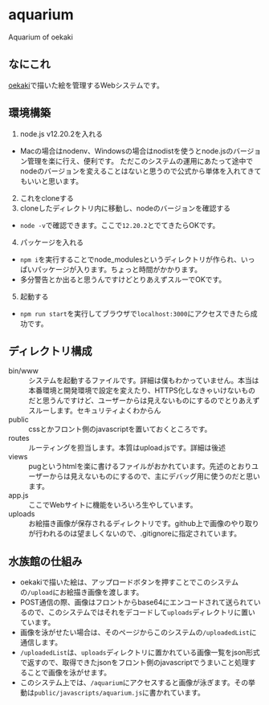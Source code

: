 # aquarium
Aquarium of oekaki

## なにこれ
[oekaki](https://github.com/pelab2021/oekaki)で描いた絵を管理するWebシステムです。

## 環境構築
1. node.js v12.20.2を入れる

- Macの場合はnodenv、Windowsの場合はnodistを使うとnode.jsのバージョン管理を楽に行え、便利です。
ただこのシステムの運用にあたって途中でnodeのバージョンを変えることはないと思うので公式から単体を入れてきてもいいと思います。

2. これをcloneする
3. cloneしたディレクトリ内に移動し、nodeのバージョンを確認する
- `node -v`で確認できます。ここで`12.20.2`とでてきたらOKです。
4. パッケージを入れる
- `npm i`を実行することでnode_modulesというディレクトリが作られ、いっぱいパッケージが入ります。ちょっと時間がかかります。
- 多分警告とか出ると思うんですけどとりあえずスルーでOKです。
5. 起動する
- `npm run start`を実行してブラウザで`localhost:3000`にアクセスできたら成功です。

## ディレクトリ構成
<dl>
  <dt>bin/www</dt>
  <dd>システムを起動するファイルです。詳細は僕もわかっていません。本当は本番環境と開発環境で設定を変えたり、HTTPS化しなきゃいけないものだと思うんですけど、ユーザーからは見えないものにするのでとりあえずスルーします。セキュリティよくわからん</dd>
  <dt>public</dt>
  <dd>cssとかフロント側のjavascriptを置いておくところです。</dd>
  <dt>routes</dt>
  <dd>ルーティングを担当します。本質はupload.jsです。詳細は後述</dd>
  <dt>views</dt>
  <dd>pugというhtmlを楽に書けるファイルがおかれています。先述のとおりユーザーからは見えないものにするので、主にデバッグ用に使うのだと思います。</dd>
  <dt>app.js</dt>
  <dd>ここでWebサイトに機能をいろいろ生やしています。</dd>
  <dt>uploads</dt>
  <dd>お絵描き画像が保存されるディレクトリです。github上で画像のやり取りが行われるのは望ましくないので、.gitignoreに指定されています。
</dl>

## 水族館の仕組み
- oekakiで描いた絵は、アップロードボタンを押すことでこのシステムの`/upload`にお絵描き画像を渡します。
- POST通信の際、画像はフロントからbase64にエンコードされて送られているので、このシステムではそれをデコードして`uploads`ディレクトリに置いています。
- 画像を泳がせたい場合は、そのページからこのシステムの`/uploadedList`に通信します。
- `/uploadedList`は、`uploads`ディレクトリに置かれている画像一覧をjson形式で返すので、取得できたjsonをフロント側のjavascriptでうまいこと処理することで画像を泳がせます。
- このシステム上では、`/aquarium`にアクセスすると画像が泳ぎます。その挙動は`public/javascripts/aquarium.js`に書かれています。
